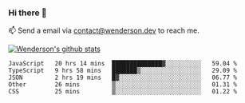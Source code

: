 ### Hi there 👋

<!--
**Wenderson-P/wenderson-p** is a ✨ _special_ ✨ repository because its `README.md` (this file) appears on your GitHub profile.

Here are some ideas to get you started:

- 🔭 I’m currently working on ...
- 🌱 I’m currently learning ...
- 👯 I’m looking to collaborate on ...
- 🤔 I’m looking for help with ...
- 💬 Ask me about ...
- 📫 How to reach me: ...
- 😄 Pronouns: ...
- ⚡ Fun fact: ...
-->

📫  Send a email via contact@wenderson.dev to reach me.

[![Wenderson's github stats](https://github-readme-stats.vercel.app/api?username=wenderson-p&show_icons=true&theme=tokyonight&hide=issues)](https://github.com/wenderson-p/github-readme-stats)

<!--START_SECTION:waka-->
```text
JavaScript   20 hrs 14 mins  ██████████████▓░░░░░░░░░░   59.04 % 
TypeScript   9 hrs 58 mins   ███████▒░░░░░░░░░░░░░░░░░   29.09 % 
JSON         2 hrs 19 mins   █▓░░░░░░░░░░░░░░░░░░░░░░░   06.77 % 
Other        26 mins         ▒░░░░░░░░░░░░░░░░░░░░░░░░   01.31 % 
CSS          25 mins         ▒░░░░░░░░░░░░░░░░░░░░░░░░   01.22 % 
```
<!--END_SECTION:waka-->
